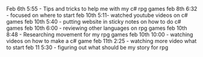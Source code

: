 Feb 6th 5:55 - Tips and tricks to help me with my c# rpg games
feb 8th 6:32 - focused on where to start
feb 10th 5:11- watched youtube videos on c# games
feb 10th 5:40 - putting website in sticky notes on how to do c# games
feb 10th 6:00 - reviewing other languages on rpg games
feb 10th 8:48 - Researching movement for my rpg games
feb 10th 10:00 - watching videos on how to make a c# game
feb 11th 2:25 - watching more video what to start
feb 11 5:30 - figuring out what should be my story for rpg